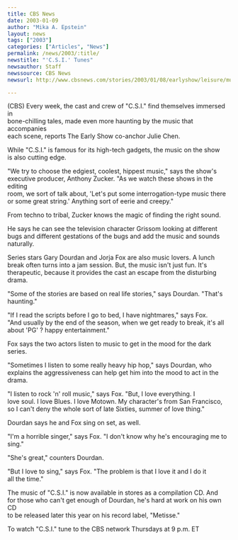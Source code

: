 ```yaml
---
title: CBS News
date: 2003-01-09
author: "Mika A. Epstein"
layout: news
tags: ["2003"]
categories: ["Articles", "News"]
permalink: /news/2003/:title/
newstitle: "'C.S.I.' Tunes"
newsauthor: Staff  
newssource: CBS News  
newsurl: http://www.cbsnews.com/stories/2003/01/08/earlyshow/leisure/music/main535780.shtml  

---
```


(CBS) Every week, the cast and crew of "C.S.I." find themselves immersed in  
bone-chilling tales, made even more haunting by the music that accompanies  
each scene, reports The Early Show co-anchor Julie Chen.

While "C.S.I." is famous for its high-tech gadgets, the music on the show  
is also cutting edge.

"We try to choose the edgiest, coolest, hippest music," says the show's  
executive producer, Anthony Zucker. "As we watch these shows in the editing  
room, we sort of talk about, 'Let's put some interrogation-type music there  
or some great string.' Anything sort of eerie and creepy."

From techno to tribal, Zucker knows the magic of finding the right sound.

He says he can see the television character Grissom looking at different  
bugs and different gestations of the bugs and add the music and sounds  
naturally.

Series stars Gary Dourdan and Jorja Fox are also music lovers. A lunch  
break often turns into a jam session. But, the music isn't just fun. It's  
therapeutic, because it provides the cast an escape from the disturbing  
drama.

"Some of the stories are based on real life stories," says Dourdan. "That's  
haunting."

"If I read the scripts before I go to bed, I have nightmares," says Fox.  
"And usually by the end of the season, when we get ready to break, it's all  
about 'PG' ? happy entertainment."

Fox says the two actors listen to music to get in the mood for the dark  
series.

"Sometimes I listen to some really heavy hip hop," says Dourdan, who  
explains the aggressiveness can help get him into the mood to act in the  
drama.

"I listen to rock 'n' roll music," says Fox. "But, I love everything. I  
love soul. I love Blues. I love Motown. My character's from San Francisco,  
so I can't deny the whole sort of late Sixties, summer of love thing."

Dourdan says he and Fox sing on set, as well.

"I'm a horrible singer," says Fox. "I don't know why he's encouraging me to  
sing."

"She's great," counters Dourdan.

"But I love to sing," says Fox. "The problem is that I love it and I do it  
all the time."

The music of "C.S.I." is now available in stores as a compilation CD. And  
for those who can't get enough of Dourdan, he's hard at work on his own CD  
to be released later this year on his record label, "Metisse."

To watch "C.S.I." tune to the CBS network Thursdays at 9 p.m. ET

